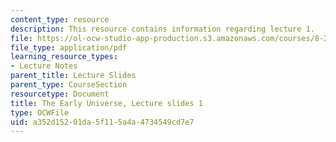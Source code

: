 ```yaml
---
content_type: resource
description: This resource contains information regarding lecture 1.
file: https://ol-ocw-studio-app-production.s3.amazonaws.com/courses/8-286-the-early-universe-fall-2013/a352d15201da5f115a4a4734549cd7e7_MIT8_286F13_lec01.pdf
file_type: application/pdf
learning_resource_types:
- Lecture Notes
parent_title: Lecture Slides
parent_type: CourseSection
resourcetype: Document
title: The Early Universe, Lecture slides 1
type: OCWFile
uid: a352d152-01da-5f11-5a4a-4734549cd7e7
---
```

